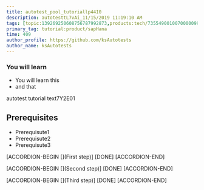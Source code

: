 ```yaml
---
title: autotest_pool_tutoriallp44I0
description: autotesttL7vAi_11/15/2019 11:19:10 AM
tags: [topic:139269250608756787992873,products:tech/73554900100700000996,tutorial:experience/advanced]
primary_tag: tutorial:product/sapHana
time: 409
author_profile: https://github.com/ksAutotests
author_name: ksAutotests
---
```

### You will learn
- You will learn this
- and that

autotest tutorial text7Y2E01

## Prerequisites
- Prerequisute1
- Prerequisute2
- Prerequisute3

[ACCORDION-BEGIN [](First step)]
[DONE]
[ACCORDION-END]

[ACCORDION-BEGIN [](Second step)]
[DONE]
[ACCORDION-END]

[ACCORDION-BEGIN [](Third step)]
[DONE]
[ACCORDION-END]

